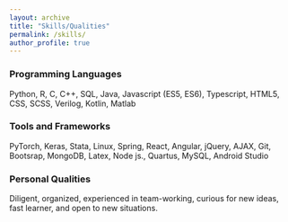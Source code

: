 ```yaml
---
layout: archive
title: "Skills/Qualities"
permalink: /skills/
author_profile: true
---
```



### Programming Languages
Python, R, C, C++, SQL, Java, Javascript (ES5, ES6), Typescript, HTML5, CSS, SCSS, Verilog, Kotlin, Matlab
    
### Tools and Frameworks    
PyTorch, Keras, Stata, Linux, Spring, React, Angular, jQuery, AJAX, Git, Bootsrap, MongoDB, Latex, Node js., Quartus, MySQL, Android Studio

### Personal Qualities
Diligent, organized, experienced in team-working, curious for new ideas, fast learner,  and open to new situations.